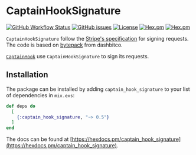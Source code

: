 # CaptainHookSignature

[![GitHub Workflow Status](https://img.shields.io/github/workflow/status/annatel/captain_hook_signature/CI?cacheSeconds=3600&style=flat-square)](https://github.com/annatel/captain_hook_signature/actions) [![GitHub issues](https://img.shields.io/github/issues-raw/annatel/captain_hook_signature?style=flat-square&cacheSeconds=3600)](https://github.com/annatel/captain_hook_signature/issues) [![License](https://img.shields.io/badge/license-MIT-brightgreen.svg?cacheSeconds=3600?style=flat-square)](http://opensource.org/licenses/MIT) [![Hex.pm](https://img.shields.io/hexpm/v/captain_hook_signature?style=flat-square)](https://hex.pm/packages/captain_hook_signature) [![Hex.pm](https://img.shields.io/hexpm/dt/captain_hook_signature?style=flat-square)](https://hex.pm/packages/captain_hook_signature)

`CaptainHookSignature` follow the [Stripe's specification](https://stripe.com/docs/webhooks/signatures#verify-manually) for signing requests.
The code is based on [bytepack](https://github.com/dashbitco/bytepack_archive) from dashbitco.

[`CaptainHook`](https://github.com/annatel/captain_hook) use `CaptainHookSignature` to sign its requests.

## Installation

The package can be installed by adding `captain_hook_signature` to your list of dependencies in `mix.exs`:

```elixir
def deps do
  [
    {:captain_hook_signature, "~> 0.5"}
  ]
end
```

The docs can be found at [https://hexdocs.pm/captain_hook_signature](https://hexdocs.pm/captain_hook_signature).
